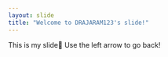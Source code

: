 ```yaml
---
layout: slide
title: "Welcome to DRAJARAM123's slide!"
---
```

This is my slide:tada:
Use the left arrow to go back!

